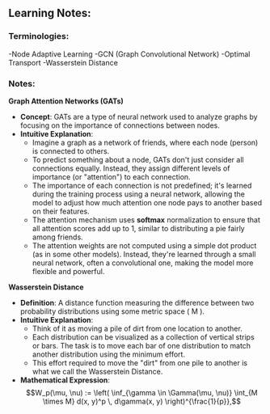 ## Learning Notes:

### Terminologies:
-Node Adaptive Learning
-GCN (Graph Convolutional Network)
-Optimal Transport
-Wasserstein Distance

### Notes:
**Graph Attention Networks (GATs)**
- **Concept**: GATs are a type of neural network used to analyze graphs by focusing on the importance of connections between nodes.
- **Intuitive Explanation**:
  - Imagine a graph as a network of friends, where each node (person) is connected to others.
  - To predict something about a node, GATs don't just consider all connections equally. Instead, they assign different levels of importance (or "attention") to each connection.
  - The importance of each connection is not predefined; it's learned during the training process using a neural network, allowing the model to adjust how much attention one node pays to another based on their features.
  - The attention mechanism uses **softmax** normalization to ensure that all attention scores add up to 1, similar to distributing a pie fairly among friends.
  - The attention weights are not computed using a simple dot product (as in some other models). Instead, they're learned through a small neural network, often a convolutional one, making the model more flexible and powerful.


**Wasserstein Distance**
- **Definition**: A distance function measuring the difference between two probability distributions using some metric space \( M \).
- **Intuitive Explanation**: 
  - Think of it as moving a pile of dirt from one location to another.
  - Each distribution can be visualized as a collection of vertical strips or bars. The task is to move each bar of one distribution to match another distribution using the minimum effort.
  - This effort required to move the "dirt" from one pile to another is what we call the Wasserstein Distance.
- **Mathematical Expression**:
  $$W_p(\mu, \nu) := \left( \inf_{\gamma \in \Gamma(\mu, \nu)} \int_{M \times M} d(x, y)^p \, d\gamma(x, y) \right)^{\frac{1}{p}},$$
  

